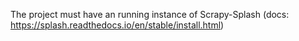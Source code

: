 The project must have an running instance of Scrapy-Splash (docs: https://splash.readthedocs.io/en/stable/install.html)
